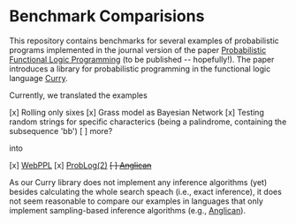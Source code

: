 # Benchmark Comparisions

This repository contains benchmarks for several examples of probabilistic programs implemented in the journal version of the paper [Probabilistic Functional Logic Programming]() (to be published -- hopefully!). The paper introduces a library for probabilistic programming in the functional logic language [Curry]().

Currently, we translated the examples

[x] Rolling only sixes
[x] Grass model as Bayesian Network
[x] Testing random strings for specific characterics (being a palindrome, containing the subsequence 'bb')
[ ] more?

into 

[x] [WebPPL]()
[x] [ProbLog(2)]()
~~[ ] [Anglican]()~~

As our Curry library does not implement any inference algorithms (yet) besides calculating the whole search speach (i.e., exact inference), it does not seem reasonable to compare our examples in languages that only implement sampling-based inference algorithms (e.g., [Anglican]()).